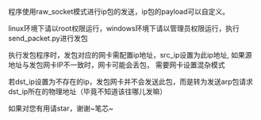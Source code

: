程序使用raw_socket模式进行ip包的发送，ip包的payload可以自定义。

linux环境下请以root权限运行，windows环境下请以管理员权限运行，执行send_packet.py进行发包

执行发包程序时，发包对应的网卡需配置ip地址，src_ip设置为此ip地址, 如果源地址与发包网卡IP不一致时，网卡可能会丢包， 需要网卡设置混杂模式

若dst_ip设置为不存在的ip，发包网卡并不会发送此包，而是转为发送arp包请求dst_ip所在的物理地址（毕竟不知道该往哪儿发嘛）

如果对您有用请star，谢谢~笔芯~

